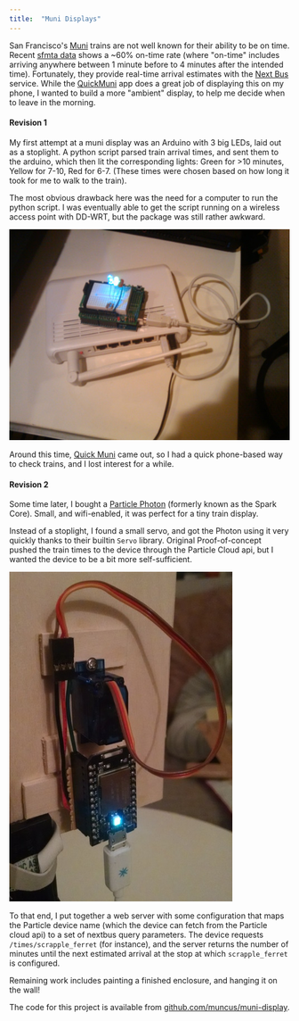 ```yaml
---
title:  "Muni Displays"
---
```


San Francisco's [Muni](http://sfmta.com) trains are not well known for their ability to be on time. Recent [sfmta data](https://www.sfmta.com/about-sfmta/reports/performance-metrics/percentage-time-performance) shows a ~60% on-time rate (where "on-time" includes arriving anywhere between 1 minute before to 4 minutes after the intended time). Fortunately, they provide real-time arrival estimates with the [Next Bus](http://nextbus.com) service. While the [QuickMuni](https://play.google.com/store/apps/details?id=com.worldofbilly.quickmuni) app does a great job of displaying this on my phone, I wanted to build a more "ambient" display, to help me decide when to leave in the morning.

#### Revision 1

My first attempt at a muni display was an Arduino with 3 big LEDs, laid out as a stoplight. A python script parsed train arrival times, and sent them to the arduino, which then lit the corresponding lights: Green for >10 minutes, Yellow for 7-10, Red for 6-7. (These times were chosen based on how long it took for me to walk to the train).

The most obvious drawback here was the need for a computer to run the python script. I was eventually able to get the script running on a wireless access point with DD-WRT, but the package was still rather awkward.

![rev 1 photo](images/muni-v1.jpg "The first working prototype")

Around this time, [Quick Muni](https://play.google.com/store/apps/details?id=com.worldofbilly.quickmuni) came out, so I had a quick phone-based way to check trains, and I lost interest for a while.

#### Revision 2

Some time later, I bought a [Particle Photon](http://particle.io) (formerly known as the Spark Core). Small, and wifi-enabled, it was perfect for a tiny train display.

Instead of a stoplight, I found a small servo, and got the Photon using it very quickly thanks to their builtin `Servo` library. Original Proof-of-concept pushed the train times to the device through the Particle Cloud api, but I wanted the device to be a bit more self-sufficient.

![rev2 photo](images/muni2-back.jpg "Wiring photo of muni 2.0")

To that end, I put together a web server with some configuration that maps the Particle device name (which the device can fetch from the Particle cloud api) to a set of nextbus query parameters. The device requests `/times/scrapple_ferret` (for instance), and the server returns the number of minutes until the next estimated arrival at the stop at which `scrapple_ferret` is configured.

Remaining work includes painting a finished enclosure, and hanging it on the wall!

The code for this project is available from [github.com/muncus/muni-display](https://github.com/muncus/muni-display).
